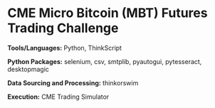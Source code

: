 # CME Micro Bitcoin (MBT) Futures Trading Challenge

<b>Tools/Languages:</b> Python, ThinkScript

<b>Python Packages:</b> selenium, csv, smtplib, pyautogui, pytesseract, desktopmagic

<b>Data Sourcing and Processing:</b> thinkorswim

<b>Execution:</b> CME Trading Simulator
